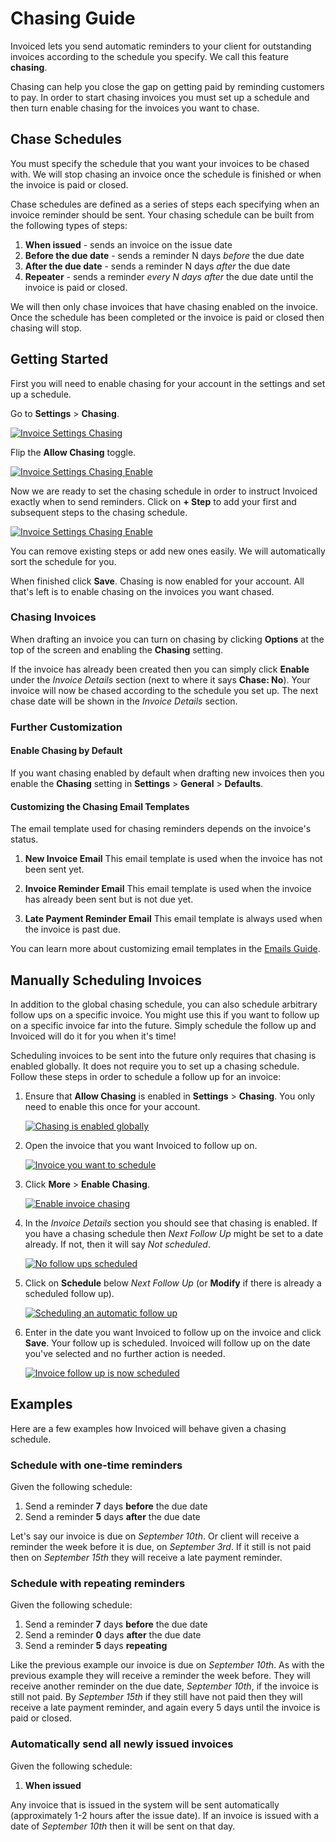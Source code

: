 # Chasing Guide

Invoiced lets you send automatic reminders to your client for outstanding invoices according to the schedule you specify. We call this feature **chasing**.

Chasing can help you close the gap on getting paid by reminding customers to pay. In order to start chasing invoices you must set up a schedule and then turn enable chasing for the invoices you want to chase.

## Chase Schedules

You must specify the schedule that you want your invoices to be chased with. We will stop chasing an invoice once the schedule is finished or when the invoice is paid or closed.

Chase schedules are defined as a series of steps each specifying when an invoice reminder should be sent. Your chasing schedule can be built from the following types of steps:

1. **When issued** - sends an invoice on the issue date
2. **Before the due date** - sends a reminder N days *before* the due date
3. **After the due date** - sends a reminder N days *after* the due date
4. **Repeater** - sends a reminder *every N days after* the due date until the invoice is paid or closed.

We will then only chase invoices that have chasing enabled on the invoice. Once the schedule has been completed or the invoice is paid or closed then chasing will stop.

## Getting Started

First you will need to enable chasing for your account in the settings and set up a schedule.

Go to **Settings** > **Chasing**.

[![Invoice Settings Chasing](../img/invoice-setting-chasing.png)](../img/invoice-setting-chasing.png)

Flip the **Allow Chasing** toggle.

[![Invoice Settings Chasing Enable](../img/invoice-setting-chasing-enable.png)](../img/invoice-setting-chasing-enable.png)

Now we are ready to set the chasing schedule in order to instruct Invoiced exactly when to send reminders. Click on **+ Step** to add your first and subsequent steps to the chasing schedule.

[![Invoice Settings Chasing Enable](../img/invoice-setting-chasing-add-step.png)](../img/invoice-setting-chasing-add-step.png)

You can remove existing steps or add new ones easily. We will automatically sort the schedule for you.

When finished click **Save**. Chasing is now enabled for your account. All that's left is to enable chasing on the invoices you want chased.

### Chasing Invoices

When drafting an invoice you can turn on chasing by clicking **Options** at the top of the screen and enabling the **Chasing** setting.

If the invoice has already been created then you can simply click **Enable** under the *Invoice Details* section (next to where it says **Chase: No**). Your invoice will now be chased according to the schedule you set up. The next chase date will be shown in the *Invoice Details* section.

### Further Customization

#### Enable Chasing by Default

If you want chasing enabled by default when drafting new invoices then you enable the **Chasing** setting in **Settings** > **General** > **Defaults**.

#### Customizing the Chasing Email Templates

The email template used for chasing reminders depends on the invoice's status.

1. **New Invoice Email**
   This email template is used when the invoice has not been sent yet.

2. **Invoice Reminder Email**
   This email template is used when the invoice has already been sent but is not due yet.

3. **Late Payment Reminder Email**
   This email template is always used when the invoice is past due.

You can learn more about customizing email templates in the [Emails Guide](emails#customizing-email-templates).

## Manually Scheduling Invoices

In addition to the global chasing schedule, you can also schedule arbitrary follow ups on a specific invoice. You might use this if you want to follow up on a specific invoice far into the future. Simply schedule the follow up and Invoiced will do it for you when it's time!

Scheduling invoices to be sent into the future only requires that chasing is enabled globally. It does not require you to set up a chasing schedule. Follow these steps in order to schedule a follow up for an invoice:

1. Ensure that **Allow Chasing** is enabled in **Settings** > **Chasing**. You only need to enable this once for your account.

   [![Chasing is enabled globally](../img/scheduling-invoices-1.png)](../img/scheduling-invoices-1.png)

2. Open the invoice that you want Invoiced to follow up on.

   [![Invoice you want to schedule](../img/scheduling-invoices-2.png)](../img/scheduling-invoices-2.png)

3. Click **More** > **Enable Chasing**.

   [![Enable invoice chasing](../img/scheduling-invoices-3.png)](../img/scheduling-invoices-3.png)

4. In the *Invoice Details* section you should see that chasing is enabled. If you have a chasing schedule then *Next Follow Up* might be set to a date already. If not, then it will say *Not scheduled*.

   [![No follow ups scheduled](../img/scheduling-invoices-4.png)](../img/scheduling-invoices-4.png)

5. Click on **Schedule** below *Next Follow Up* (or **Modify** if there is already a scheduled follow up).

   [![Scheduling an automatic follow up](../img/scheduling-invoices-5.png)](../img/scheduling-invoices-5.png)

6. Enter in the date you want Invoiced to follow up on the invoice and click **Save**. Your follow up is scheduled. Invoiced will follow up on the date you've selected and no further action is needed.

   [![Invoice follow up is now scheduled](../img/scheduling-invoices-6.png)](../img/scheduling-invoices-6.png)

## Examples

Here are a few examples how Invoiced will behave given a chasing schedule.

### Schedule with one-time reminders

Given the following schedule:

1. Send a reminder **7** days **before** the due date
2. Send a reminder **5** days **after** the due date

Let's say our invoice is due on *September 10th*. Or client will receive a reminder the week before it is due, on *September 3rd*. If it still is not paid then on *September 15th* they will receive a late payment reminder.

### Schedule with repeating reminders

Given the following schedule:

1. Send a reminder **7** days **before** the due date
1. Send a reminder **0** days **after** the due date
2. Send a reminder **5** days **repeating**

Like the previous example our invoice is due on *September 10th*. As with the previous example they will receive a reminder the week before. They will receive another reminder on the due date, *September 10th*, if the invoice is still not paid. By *September 15th* if they still have not paid then they will receive a late payment reminder, and again every 5 days until the invoice is paid or closed.

### Automatically send all newly issued invoices

Given the following schedule:

1. **When issued**

Any invoice that is issued in the system will be sent automatically (approximately 1-2 hours after the issue date). If an invoice is issued with a date of *September 10th* then it will be sent on that day.
